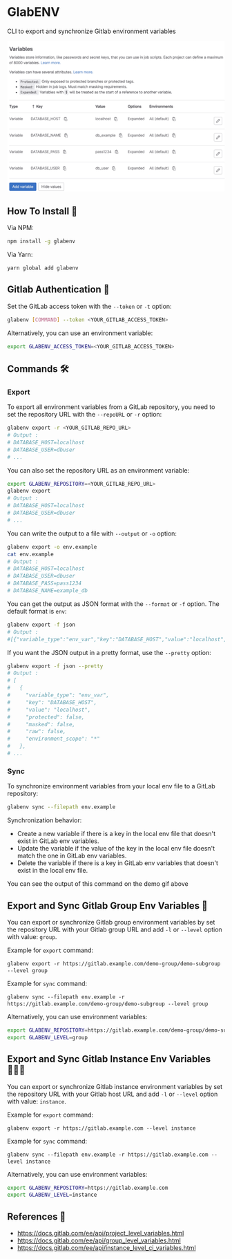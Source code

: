 # GlabENV

CLI to export and synchronize Gitlab environment variables

![Demo](img/demo.gif)

## How To Install 🚀

Via NPM:

```bash
npm install -g glabenv
```

Via Yarn:

```bash
yarn global add glabenv
```

## Gitlab Authentication 🔐

Set the GitLab access token with the `--token` or `-t` option:

```bash
glabenv [COMMAND] --token <YOUR_GITLAB_ACCESS_TOKEN>
```

Alternatively, you can use an environment variable:

```bash
export GLABENV_ACCESS_TOKEN=<YOUR_GITLAB_ACCESS_TOKEN>
```

## Commands 🛠️

### Export

To export all environment variables from a GitLab repository, you need to set the repository URL with the `--repoURL` or `-r` option:

```bash
glabenv export -r <YOUR_GITLAB_REPO_URL>
# Output :
# DATABASE_HOST=localhost
# DATABASE_USER=dbuser
# ...
```

You can also set the repository URL as an environment variable:

```bash
export GLABENV_REPOSITORY=<YOUR_GITLAB_REPO_URL>
glabenv export
# Output :
# DATABASE_HOST=localhost
# DATABASE_USER=dbuser
# ...
```

You can write the output to a file with `--output` or `-o` option:

```bash
glabenv export -o env.example
cat env.example
# Output :
# DATABASE_HOST=localhost
# DATABASE_USER=dbuser
# DATABASE_PASS=pass1234
# DATABASE_NAME=example_db
```

You can get the output as JSON format with the `--format` or `-f` option. The default format is `env`:

```bash
glabenv export -f json
# Output :
#[{"variable_type":"env_var","key":"DATABASE_HOST","value":"localhost","protected":false,"masked":false...
```

If you want the JSON output in a pretty format, use the `--pretty` option:

```bash
glabenv export -f json --pretty
# Output :
# [
#   {
#     "variable_type": "env_var",
#     "key": "DATABASE_HOST",
#     "value": "localhost",
#     "protected": false,
#     "masked": false,
#     "raw": false,
#     "environment_scope": "*"
#   },
# ...
```

### Sync

To synchronize environment variables from your local env file to a GitLab repository:

```bash
glabenv sync --filepath env.example
```

Synchronization behavior:

- Create a new variable if there is a key in the local env file that doesn't exist in GitLab env variables.
- Update the variable if the value of the key in the local env file doesn't match the one in GitLab env variables.
- Delete the variable if there is a key in GitLab env variables that doesn't exist in the local env file.

You can see the output of this command on the demo gif above

## Export and Sync Gitlab Group Env Variables 👥

You can export or synchronize Gitlab group environment variables by set the repository URL with your Gitlab group URL and add `-l` or `--level` option with value: `group`.

Example for `export` command:

```
glabenv export -r https://gitlab.example.com/demo-group/demo-subgroup --level group
```

Example for `sync` command:

```
glabenv sync --filepath env.example -r https://gitlab.example.com/demo-group/demo-subgroup --level group
```

Alternatively, you can use environment variables:

```bash
export GLABENV_REPOSITORY=https://gitlab.example.com/demo-group/demo-subgroup
export GLABENV_LEVEL=group
```

## Export and Sync Gitlab Instance Env Variables 👨🏻‍💼

You can export or synchronize Gitlab instance environment variables by set the repository URL with your Gitlab host URL and add `-l` or `--level` option with value: `instance`.

Example for `export` command:

```
glabenv export -r https://gitlab.example.com --level instance
```

Example for `sync` command:

```
glabenv sync --filepath env.example -r https://gitlab.example.com --level instance
```

Alternatively, you can use environment variables:

```bash
export GLABENV_REPOSITORY=https://gitlab.example.com
export GLABENV_LEVEL=instance
```

## References 📝

- https://docs.gitlab.com/ee/api/project_level_variables.html
- https://docs.gitlab.com/ee/api/group_level_variables.html
- https://docs.gitlab.com/ee/api/instance_level_ci_variables.html
